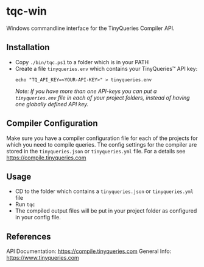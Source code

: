# tqc-win

Windows commandline interface for the TinyQueries Compiler API.

## Installation

- Copy `./bin/tqc.ps1` to a folder which is in your PATH
- Create a file `tinyqueries.env` which contains your TinyQueries&trade; API key:
  ```
  echo "TQ_API_KEY=<YOUR-API-KEY>" > tinyqueries.env
  ```
  _Note: If you have more than one API-keys you can put a `tinyqueries.env` file in each of your project folders, instead of having one globally defined API key._

## Compiler Configuration

Make sure you have a compiler configuration file for each of the projects for which you need to compile queries. The config settings for the compiler are stored in the `tinyqueries.json` or `tinyqueries.yml` file. For a details see https://compile.tinyqueries.com

## Usage

- CD to the folder which contains a `tinyqueries.json` or `tinyqueries.yml` file
- Run `tqc`
- The compiled output files will be put in your project folder as configured in your config file.

## References

API Documentation: https://compile.tinyqueries.com
General Info: https://www.tinyqueries.com

